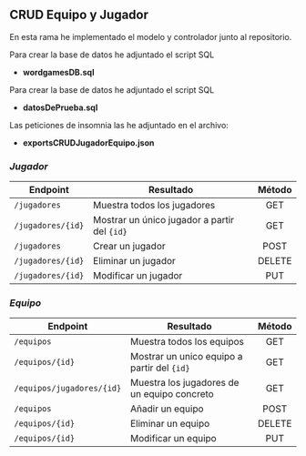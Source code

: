 ## CRUD Equipo y Jugador
En esta rama he implementado el modelo y controlador junto al repositorio.

Para crear la base de datos he adjuntado el script SQL
- **wordgamesDB.sql**
 
Para crear la base de datos he adjuntado el script SQL
- **datosDePrueba.sql**

Las peticiones de insomnia las he adjuntado en el archivo: 
- **exportsCRUDJugadorEquipo.json**




### *Jugador*
| Endpoint          | Resultado                                    | Método |
|-------------------|----------------------------------------------|:------:|
| `/jugadores`      | Muestra todos los jugadores                  |  GET   |
| `/jugadores/{id}` | Mostrar un único jugador a partir del `{id}` |  GET   |
| `/jugadores`      | Crear un jugador                             |  POST  |
| `/jugadores/{id}` | Eliminar un jugador                          | DELETE |
| `/jugadores/{id}` | Modificar un jugador                         |  PUT   |


### *Equipo*
| Endpoint                  | Resultado                                   | Método |
|---------------------------|---------------------------------------------|:------:|
| `/equipos`                | Muestra todos los equipos                   |  GET   |
| `/equipos/{id}`           | Mostrar un unico equipo a partir del `{id}` |  GET   |
| `/equipos/jugadores/{id}` | Muestra los jugadores de un equipo concreto |  GET   |
| `/equipos`                | Añadir un equipo                            |  POST  |
| `/equipos/{id}`           | Eliminar un equipo                          | DELETE |
| `/equipos/{id}`           | Modificar un equipo                         |  PUT   |


